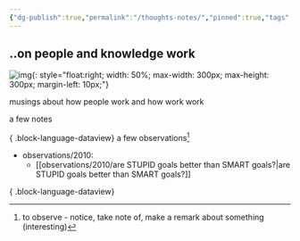 ```yaml
---
{"dg-publish":true,"permalink":"/thoughts-notes/","pinned":true,"tags":["gardenEntry"],"created":"","updated":""}
---
```



## ..on people and knowledge work


![img](https://source.unsplash.com/collection/51177910){: style="float:right; width: 50%; max-width: 300px; max-height: 300px;  margin-left: 10px;"}

musings about how people work and how work work

a few notes

{ .block-language-dataview}
a few observations[^1]

- observations/2010: 
    - [[observations/2010/are STUPID goals better than SMART goals?\|are STUPID goals better than SMART goals?]]


{ .block-language-dataview}

[^1]: to observe - notice, take note of, make a remark about something (interesting)

<style>
.footer, .backlinks {
	display: none;
	visibility: none;
}

</style>